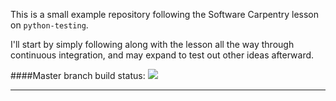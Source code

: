 This is a small example repository following the Software Carpentry lesson on
`python-testing`.

I'll start by simply following along with the lesson all the way through
continuous integration, and may expand to test out other ideas afterward.

####Master branch build status: ![](https://travis-ci.org/bluesquall/sc-python-testing.svg/?branch=master)

-------------
[1]: http://katyhuff.github.io/python-testing

